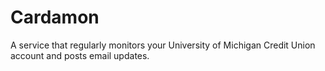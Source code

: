 Cardamon
========

A service that regularly monitors your University of Michigan Credit Union account and posts email updates.
